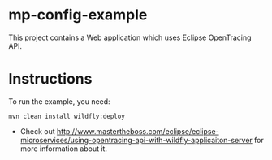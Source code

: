 # mp-config-example

This project contains a Web application which uses Eclipse OpenTracing API.

# Instructions

To run the example, you need:

````
mvn clean install wildfly:deploy
````

* Check out http://www.mastertheboss.com/eclipse/eclipse-microservices/using-opentracing-api-with-wildfly-applicaiton-server for more information about it. 
